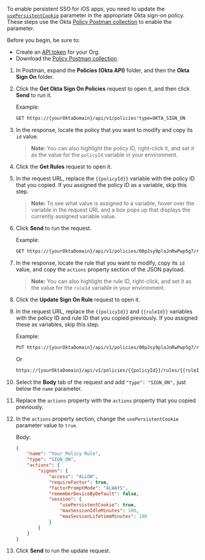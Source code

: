 To enable persistent SSO for iOS apps, you need to update the [`usePersistentCookie`](/docs/reference/api/policy/#signon-action-object) parameter in the appropriate Okta sign-on policy. These steps use the Okta [Policy Postman collection](/docs/reference/postman-collections/) to enable the parameter.

Before you begin, be sure to:
- Create an [API token](/docs/guides/create-an-api-token/overview/) for your Org.
- Download the [Policy Postman collection](/docs/reference/postman-collections/).

1. In Postman, expand the **Policies (Okta API)** folder, and then the **Okta Sign On** folder.
2. Click the **Get Okta Sign On Policies** request to open it, and then click **Send** to run it.

    Example:
    ```bash
    GET https://{yourOktaDomain}/api/v1/policies?type=OKTA_SIGN_ON
    ```
3. In the response, locate the policy that you want to modify and copy its `id` value.
    > **Note:** You can also highlight the policy ID, right-click it, and set it as the value for the `policyId` variable in your environment.
4. Click the **Get Rules** request to open it.
5. In the request URL, replace the `{{policyId}}` variable with the policy ID that you copied. If you assigned the policy ID as a variable, skip this step.
    > **Note:** To see what value is assigned to a variable, hover over the variable in the request URL and a box pops up that displays the currently assigned variable value.
6. Click **Send** to run the request.

    Example:
    ```bash
    GET https://{yourOktaDomain}/api/v1/policies/00p2sy9ploJnRwPwp5g7/rules
    ```
7. In the response, locate the rule that you want to modify, copy its `id` value, and copy the `actions` property section of the JSON payload.
    > **Note:** You can also highlight the rule ID, right-click, and set it as the value for the `ruleId` variable in your environment.
8. Click the **Update Sign On Rule** request to open it.
9. In the request URL, replace the `{{policyId}}` and `{{ruleId}}` variables with the policy ID and rule ID that you copied previously. If you assigned these as variables, skip this step.

    Example:
    ```bash
    PUT https://{yourOktaDomain}/api/v1/policies/00p2sy9ploJnRwPwp5g7/rules/0pr2syd4moJ2gFXnD5g7

    ```

    Or

    ```bash
    https://{yourOktaDomain}/api/v1/policies/{{policyId}}/rules/{{ruleId}}
    ```
10. Select the **Body** tab of the request and add `"type": "SIGN_ON",` just below the `name` parameter.
11. Replace the `actions` property with the `actions` property that you copied previously.
12. In the `actions` property section, change the `usePersistentCookie` parameter value to `true`.

    Body:
    ```json
    {
        "name": "Your Policy Rule",
        "type": "SIGN_ON",
        "actions": {
            "signon": {
                "access": "ALLOW",
                "requireFactor": true,
                "factorPromptMode": "ALWAYS",
                "rememberDeviceByDefault": false,
                "session": {
                    "usePersistentCookie": true,
                    "maxSessionIdleMinutes": 100,
                    "maxSessionLifetimeMinutes": 100
                }
            }
        }
    }
    ```
13. Click **Send** to run the update request.
